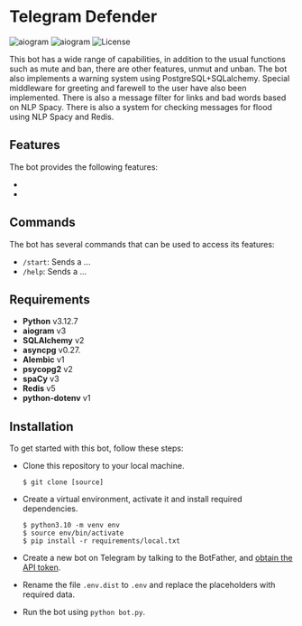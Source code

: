 # Telegram Defender

![aiogram](https://img.shields.io/badge/python-v3.12.7-blue.svg?logo=python&logoColor=yellow) ![aiogram](https://img.shields.io/badge/aiogram-v3-blue.svg?logo=telegram) ![License](https://img.shields.io/badge/license-MIT-blue.svg)

This bot has a wide range of capabilities, in addition to the usual functions such as mute and ban, there are other features, unmut and unban. The bot also implements a warning system using PostgreSQL+SQLalchemy. Special middleware for greeting and farewell to the user have also been implemented. There is also a message filter for links and bad words based on NLP Spacy. There is also a system for checking messages for flood using NLP Spacy and Redis.

## Features

The bot provides the following features:

-
-

## Commands

The bot has several commands that can be used to access its features:

- `/start`: Sends a ...
- `/help`: Sends a ...

## Requirements

- **Python** v3.12.7
- **aiogram** v3
- **SQLAlchemy** v2
- **asyncpg** v0.27.
- **Alembic** v1
- **psycopg2** v2
- **spaCy** v3
- **Redis** v5
- **python-dotenv** v1

## Installation

To get started with this bot, follow these steps:

- Clone this repository to your local machine.

    ```
    $ git clone [source]
    ```

- Create a virtual environment, activate it and install required dependencies.

    ```
    $ python3.10 -m venv env
    $ source env/bin/activate
    $ pip install -r requirements/local.txt
    ```

- Create a new bot on Telegram by talking to the BotFather, and [obtain the API token](https://www.siteguarding.com/en/how-to-get-telegram-bot-api-token).

- Rename the file `.env.dist` to `.env` and replace the placeholders with required data.

- Run the bot using `python bot.py`.
